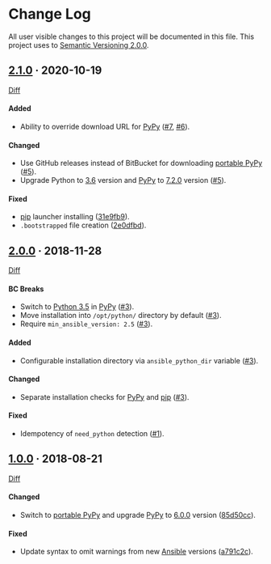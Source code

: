 Change Log
==========

All user visible changes to this project will be documented in this file. This project uses to [Semantic Versioning 2.0.0].




## [2.1.0] · 2020-10-19

[Diff](https://github.com/instrumentisto/ansible-coreos-bootstrap/compare/2.0.0...2.1.0)

#### Added

- Ability to override download URL for [PyPy] ([#7], [#6]).

#### Changed

- Use GitHub releases instead of BitBucket for downloading [portable PyPy] ([#5]).
- Upgrade Python to [3.6][Python 3.6] version and [PyPy] to [7.2.0][PyPy 7.2.0] version ([#5]).

#### Fixed

- [pip] launcher installing ([31e9fb9]).
- `.bootstrapped` file creation ([2e0dfbd]).

[#5]: https://github.com/instrumentisto/ansible-coreos-bootstrap/pull/5
[#6]: https://github.com/instrumentisto/ansible-coreos-bootstrap/issues/6
[#7]: https://github.com/instrumentisto/ansible-coreos-bootstrap/pull/7
[31e9fb9]: https://github.com/instrumentisto/ansible-coreos-bootstrap/commit/31e9fb9e7119e85c39bc1938c15c5df75b8ecad9
[2e0dfbd]: https://github.com/instrumentisto/ansible-coreos-bootstrap/commit/2e0dfbd4b47d623e75c287ca3f2b31ced163ead3




## [2.0.0] · 2018-11-28

[Diff](https://github.com/instrumentisto/ansible-coreos-bootstrap/compare/1.0.0...2.0.0)

#### BC Breaks

- Switch to [Python 3.5] in [PyPy] ([#3]).
- Move installation into `/opt/python/` directory by default ([#3]).
- Require `min_ansible_version: 2.5` ([#3]).

#### Added

- Configurable installation directory via `ansible_python_dir` variable ([#3]).

#### Changed

- Separate installation checks for [PyPy] and [pip] ([#3]).

#### Fixed

- Idempotency of `need_python` detection ([#1]).

[#1]: https://github.com/instrumentisto/ansible-coreos-bootstrap/pull/1
[#3]: https://github.com/instrumentisto/ansible-coreos-bootstrap/pull/3




## [1.0.0] · 2018-08-21

[Diff](https://github.com/instrumentisto/ansible-coreos-bootstrap/compare/forked...1.0.0)

#### Changed

- Switch to [portable PyPy] and upgrade [PyPy] to [6.0.0](http://doc.pypy.org/en/latest/release-v6.0.0.html) version ([85d50cc](https://github.com/instrumentisto/ansible-coreos-bootstrap/commit/85d50cc96616506ae57173b1adbbee09d7f2dd29)).

#### Fixed

- Update syntax to omit warnings from new [Ansible] versions ([a791c2c](https://github.com/instrumentisto/ansible-coreos-bootstrap/commit/a791c2c5705a5d1a30ec503907f938b6bc221d3a)).





[2.1.0]: https://github.com/instrumentisto/ansible-coreos-bootstrap/tree/2.1.0
[2.0.0]: https://github.com/instrumentisto/ansible-coreos-bootstrap/tree/2.0.0
[1.0.0]: https://github.com/instrumentisto/ansible-coreos-bootstrap/tree/1.0.0

[Ansible]: https://www.ansible.com
[pip]: https://pypi.org/project/pip
[portable PyPy]: https://github.com/squeaky-pl/portable-pypy
[PyPy]: https://pypy.org
[Python 3.5]: https://www.python.org/downloads/release/python-350
[Python 3.6]: https://www.python.org/downloads/release/python-360
[PyPy 7.2.0]: http://doc.pypy.org/en/latest/release-v7.2.0.html
[Semantic Versioning 2.0.0]: https://semver.org
